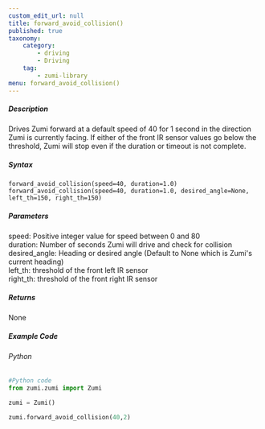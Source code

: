 ```yaml
---
custom_edit_url: null
title: forward_avoid_collision()
published: true
taxonomy:
    category:
        - driving
        - Driving
    tag:
        - zumi-library
menu: forward_avoid_collision()
---
```


##### Description
Drives Zumi forward at a default speed of 40 for 1 second in the direction Zumi is currently facing.
If either of the front IR sensor values go below the threshold, Zumi will stop even if the duration or timeout is not complete.

##### Syntax
```forward_avoid_collision(speed=40, duration=1.0)```<br />
```forward_avoid_collision(speed=40, duration=1.0, desired_angle=None, left_th=150, right_th=150)```<br />

##### Parameters
speed: Positive integer value for speed between 0 and 80<br />
duration: Number of seconds Zumi will drive and check for collision<br />
desired_angle: Heading or desired angle (Default to None which is Zumi's current heading)<br />
left_th: threshold of the front left IR sensor<br />
right_th: threshold of the front right IR sensor<br />

##### Returns
None

##### Example Code
###### Python
```python
#Python code
from zumi.zumi import Zumi

zumi = Zumi()

zumi.forward_avoid_collision(40,2)

```